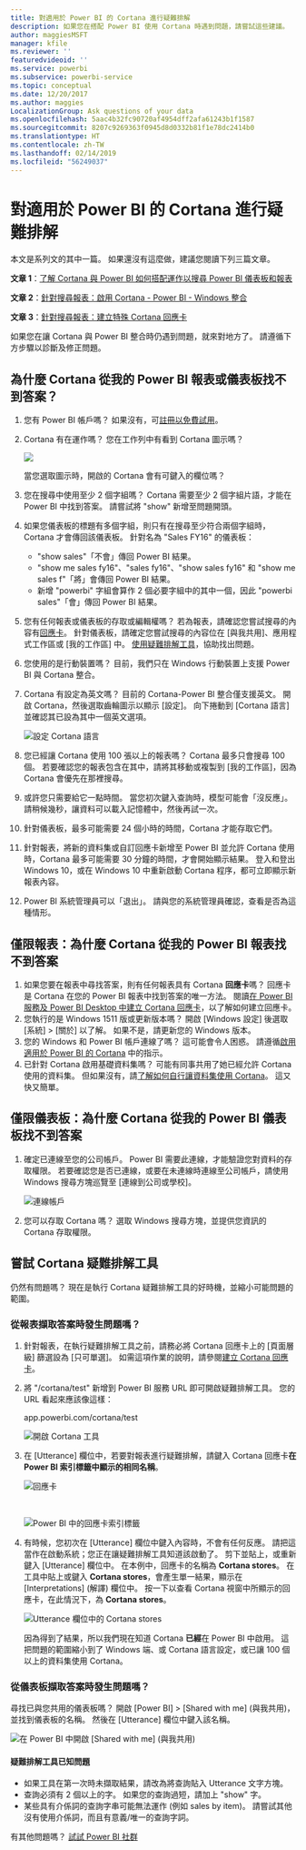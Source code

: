 ```yaml
---
title: 對適用於 Power BI 的 Cortana 進行疑難排解
description: 如果您在搭配 Power BI 使用 Cortana 時遇到問題，請嘗試這些建議。
author: maggiesMSFT
manager: kfile
ms.reviewer: ''
featuredvideoid: ''
ms.service: powerbi
ms.subservice: powerbi-service
ms.topic: conceptual
ms.date: 12/20/2017
ms.author: maggies
LocalizationGroup: Ask questions of your data
ms.openlocfilehash: 5aac4b32fc90720af4954dff2afa61243b1f1587
ms.sourcegitcommit: 8207c9269363f0945d8d0332b81f1e78dc2414b0
ms.translationtype: HT
ms.contentlocale: zh-TW
ms.lasthandoff: 02/14/2019
ms.locfileid: "56249037"
---
```

# <a name="troubleshoot-cortana-for-power-bi"></a>對適用於 Power BI 的 Cortana 進行疑難排解
本文是系列文的其中一篇。 如果還沒有這麼做，建議您閱讀下列三篇文章。

**文章 1**：[了解 Cortana 與 Power BI 如何搭配運作以搜尋 Power BI 儀表板和報表](service-cortana-intro.md)

**文章 2**：[針對搜尋報表：啟用 Cortana - Power BI - Windows 整合](service-cortana-enable.md)

**文章 3**：[針對搜尋報表：建立特殊 Cortana 回應卡](service-cortana-answer-cards.md)

如果您在讓 Cortana 與 Power BI 整合時仍遇到問題，就來對地方了。 請遵循下方步驟以診斷及修正問題。

## <a name="why-doesnt-cortana-find-answers-from-my-power-bi-reports-or-dashboards"></a>為什麼 Cortana 從我的 Power BI 報表或儀表板找不到答案？
1. 您有 Power BI 帳戶嗎？  如果沒有，可[註冊以免費試用](https://powerbi.microsoft.com/get-started/)。
2. Cortana 有在運作嗎？  您在工作列中有看到 Cortana 圖示嗎？

    ![](media/service-cortana-troubleshoot/power-bi-cortana-icon.png)

    當您選取圖示時，開啟的 Cortana 會有可鍵入的欄位嗎？
3. 您在搜尋中使用至少 2 個字組嗎？ Cortana 需要至少 2 個字組片語，才能在 Power BI 中找到答案。 請嘗試將 "show" 新增至問題開頭。
4. 如果您儀表板的標題有多個字組，則只有在搜尋至少符合兩個字組時，Cortana 才會傳回該儀表板。 針對名為 "Sales FY16" 的儀表板：

   * "show sales"「不會」傳回 Power BI 結果。   
   * "show me sales fy16"、"sales fy16"、"show sales fy16" 和 "show me sales f"「將」會傳回 Power BI 結果。    
   * 新增 "powerbi" 字組會算作 2 個必要字組中的其中一個，因此 "powerbi sales"「會」傳回 Power BI 結果。
5. 您有任何報表或儀表板的存取或編輯權嗎？ 若為報表，請確認您嘗試搜尋的內容有[回應卡](service-cortana-answer-cards.md)。  針對儀表板，請確定您嘗試搜尋的內容位在 [與我共用]、應用程式工作區或 [我的工作區] 中。 [使用疑難排解工具](#try-the-cortana-troubleshooting-tool)，協助找出問題。
6. 您使用的是行動裝置嗎？  目前，我們只在 Windows 行動裝置上支援 Power BI 與 Cortana 整合。
7. Cortana 有設定為英文嗎？  目前的 Cortana-Power BI 整合僅支援英文。 開啟 Cortana，然後選取齒輪圖示以顯示 [設定]。 向下捲動到 [Cortana 語言] 並確認其已設為其中一個英文選項。

   ![設定 Cortana 語言](media/service-cortana-troubleshoot/power-bi-cortana-language.png)
8. 您已經讓 Cortana 使用 100 張以上的報表嗎？  Cortana 最多只會搜尋 100 個。  若要確認您的報表包含在其中，請將其移動或複製到 [我的工作區]，因為 Cortana 會優先在那裡搜尋。
9. 或許您只需要給它一點時間。 當您初次鍵入查詢時，模型可能會「沒反應」。 請稍候幾秒，讓資料可以載入記憶體中，然後再試一次。
10. 針對儀表板，最多可能需要 24 個小時的時間，Cortana 才能存取它們。    
11. 針對報表，將新的資料集或自訂回應卡新增至 Power BI 並允許 Cortana 使用時，Cortana 最多可能需要 30 分鐘的時間，才會開始顯示結果。 登入和登出 Windows 10，或在 Windows 10 中重新啟動 Cortana 程序，都可立即顯示新報表內容。  
12. Power BI 系統管理員可以「退出」。 請與您的系統管理員確認，查看是否為這種情形。

## <a name="reports-only-why-doesnt-cortana-find-answers-from-my-power-bi-reports"></a>僅限報表：為什麼 Cortana 從我的 Power BI 報表找不到答案
1. 如果您要在報表中尋找答案，則有任何報表具有 Cortana **回應卡**嗎？ 回應卡是 Cortana 在您的 Power BI 報表中找到答案的唯一方法。  閱讀[在 Power BI 服務及 Power BI Desktop 中建立 Cortana 回應卡](service-cortana-answer-cards.md)，以了解如何建立回應卡。
2. 您執行的是 Windows 1511 版或更新版本嗎？  開啟 [Windows 設定] 後選取 [系統] > [關於] 以了解。 如果不是，請更新您的 Windows 版本。
3. 您的 Windows 和 Power BI 帳戶連線了嗎？ 這可能會令人困惑。 請遵循[啟用適用於 Power BI 的 Cortana](service-cortana-enable.md#add-your-power-bi-credentials-to-windows) 中的指示。
4. 已針對 Cortana 啟用基礎資料集嗎？ 可能有同事共用了她已經允許 Cortana 使用的資料集。 但如果沒有，請[了解如何自行讓資料集使用 Cortana](service-cortana-enable.md)。 這又快又簡單。

## <a name="dashboards-only-why-doesnt-cortana-find-answers-from-my-power-bi-dashboards"></a>僅限儀表板：為什麼 Cortana 從我的 Power BI 儀表板找不到答案
1. 確定已連線至您的公司帳戶。 Power BI 需要此連線，才能驗證您對資料的存取權限。 若要確認您是否已連線，或要在未連線時連線至公司帳戶，請使用 Windows 搜尋方塊巡覽至 [連線到公司或學校]。  

    ![連線帳戶](media/service-cortana-troubleshoot/power-bi-cortana-connect.png)
2. 您可以存取 Cortana 嗎？ 選取 Windows 搜尋方塊，並提供您資訊的 Cortana 存取權限。

## <a name="try-the-cortana-troubleshooting-tool"></a>嘗試 Cortana 疑難排解工具
仍然有問題嗎？  現在是執行 Cortana 疑難排解工具的好時機，並縮小可能問題的範圍。

### <a name="having-trouble-retrieving-answers-from-a-report"></a>從報表擷取答案時發生問題嗎？
1. 針對報表，在執行疑難排解工具之前，請務必將 Cortana 回應卡上的 [頁面層級] 篩選設為 [只可單選]。 如需這項作業的說明，請參閱[建立 Cortana 回應卡](service-cortana-answer-cards.md)。
2. 將 "/cortana/test" 新增到 Power BI 服務 URL 即可開啟疑難排解工具。 您的 URL 看起來應該像這樣：

   app.powerbi.com/cortana/test

   ![開啟 Cortana 工具](media/service-cortana-troubleshoot/power-bi-cortana-tool2.png)
3. 在 [Utterance] 欄位中，若要對報表進行疑難排解，請鍵入 Cortana 回應卡**在 Power BI 索引標籤中顯示的相同名稱**。

   ![回應卡](media/service-cortana-troubleshoot/power-bi-answer-card-new.png)

   <br>

   ![Power BI 中的回應卡索引標籤](media/service-cortana-troubleshoot/power-bi-answer-card2.png)
4. 有時候，您初次在 [Utterance] 欄位中鍵入內容時，不會有任何反應。 請把這當作在啟動系統；您正在讓疑難排解工具知道該啟動了。 剪下並貼上，或重新鍵入 [Utterance] 欄位中。 在本例中，回應卡的名稱為 **Cortana stores**。 在工具中貼上或鍵入 **Cortana stores**，會產生單一結果，顯示在 [Interpretations] (解譯) 欄位中。 按一下以查看 Cortana 視窗中所顯示的回應卡，在此情況下，為 **Cortana stores**。

   ![Utterance 欄位中的 Cortana stores](media/service-cortana-troubleshoot/power-bi-utterance.png)

   因為得到了結果，所以我們現在知道 Cortana **已經**在 Power BI 中啟用。 這把問題的範圍縮小到了 Windows 端、或 Cortana 語言設定，或已讓 100 個以上的資料集使用 Cortana。

### <a name="having-trouble-retrieving-answers-from-a-dashboard"></a>從儀表板擷取答案時發生問題嗎？
尋找已與您共用的儀表板嗎？  開啟 [Power BI] > [Shared with me] (與我共用)，並找到儀表板的名稱。  然後在 [Utterance] 欄位中鍵入該名稱。

![在 Power BI 中開啟 [Shared with me] (與我共用)](media/service-cortana-troubleshoot/power-bi-cortana-shared-with-me.png)


#### <a name="troubleshooting-tool-known-issues"></a>疑難排解工具已知問題
* 如果工具在第一次時未擷取結果，請改為將查詢貼入 Utterance 文字方塊。
* 查詢必須有 2 個以上的字。  如果您的查詢過短，請加上 "show" 字。
* 某些具有介係詞的查詢字串可能無法運作 (例如 sales by item)。 請嘗試其他沒有使用介係詞，而且有意義/唯一的查詢字詞。

有其他問題嗎？ [試試 Power BI 社群](http://community.powerbi.com/)
